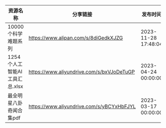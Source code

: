 | 资源名称                  | 分享链接                                      | 发布时间                |
| --------------------- | ----------------------------------------- | ------------------- |
| 10000个科学难题系列          | https://www.alipan.com/s/8diGedkXJZG      | 2023-11-28 17:48:04 |
| 1254个人工智能AI工具汇总.xlsx  | https://www.aliyundrive.com/s/bxVJoDeTuGP | 2023-04-24 00:00:00 |
| 最全明星八卦奇闻合集pdf         | https://www.aliyundrive.com/s/yBCYxHbFJYL | 2023-03-17 00:00:00 |
